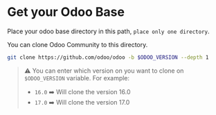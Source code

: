 # Get your Odoo Base
Place your odoo base directory in this path, `place only one directory`.

You can clone Odoo Community to this directory.

```bash
git clone https://github.com/odoo/odoo -b $ODOO_VERSION --depth 1
```

> ⚠️ You can enter which version on you want to clone on `$ODOO_VERSION` variable. For example:
> - `16.0` ➡️ Will clone the version 16.0
> - `17.0` ➡️ Will clone the version 17.0
